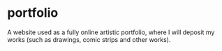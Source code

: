 # portfolio
A website used as a fully online artistic portfolio, where I will deposit my works (such as drawings, comic strips and other works).
